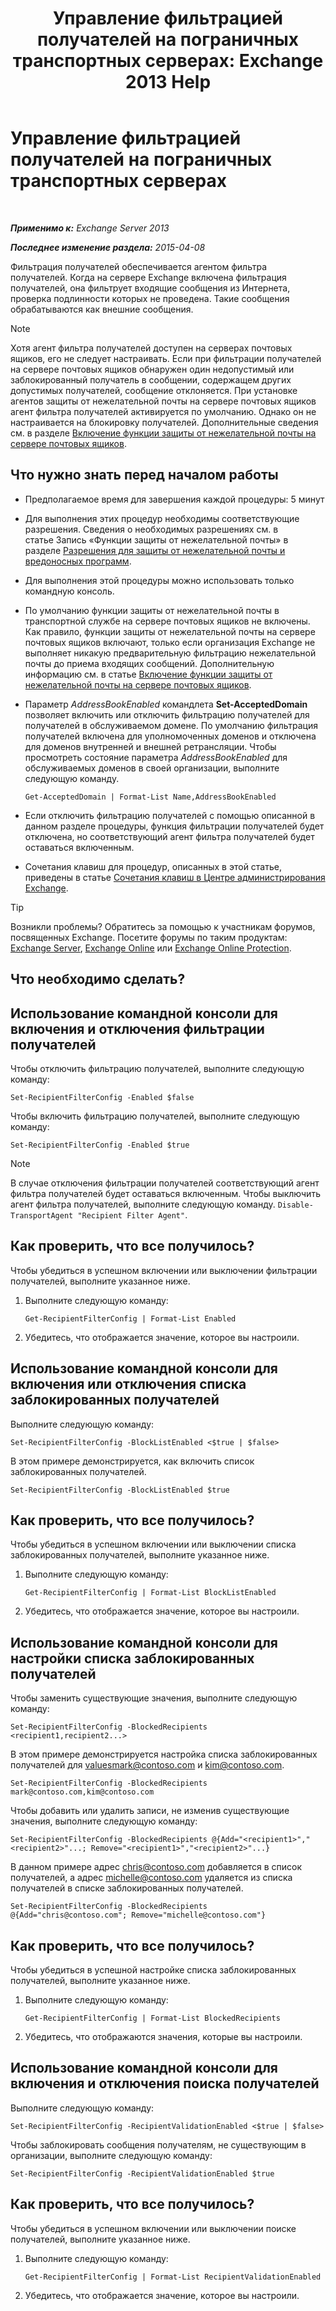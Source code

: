 ﻿---
title: 'Управление фильтрацией получателей на пограничных транспортных серверах: Exchange 2013 Help'
TOCTitle: Управление фильтрацией получателей на пограничных транспортных серверах
ms:assetid: f2d0041f-2872-4669-95ec-443233f4956d
ms:mtpsurl: https://technet.microsoft.com/ru-ru/library/Bb125187(v=EXCHG.150)
ms:contentKeyID: 50489500
ms.date: 05/22/2018
mtps_version: v=EXCHG.150
ms.translationtype: MT
---

# Управление фильтрацией получателей на пограничных транспортных серверах

 

_**Применимо к:** Exchange Server 2013_

_**Последнее изменение раздела:** 2015-04-08_

Фильтрация получателей обеспечивается агентом фильтра получателей. Когда на сервере Exchange включена фильтрация получателей, она фильтрует входящие сообщения из Интернета, проверка подлинности которых не проведена. Такие сообщения обрабатываются как внешние сообщения.

> [!NOTE]  
> Хотя агент фильтра получателей доступен на серверах почтовых ящиков, его не следует настраивать. Если при фильтрации получателей на сервере почтовых ящиков обнаружен один недопустимый или заблокированный получатель в сообщении, содержащем других допустимых получателей, сообщение отклоняется. При установке агентов защиты от нежелательной почты на сервере почтовых ящиков агент фильтра получателей активируется по умолчанию. Однако он не настраивается на блокировку получателей. Дополнительные сведения см. в разделе <a href="enable-anti-spam-functionality-on-mailbox-servers-exchange-2013-help.md">Включение функции защиты от нежелательной почты на сервере почтовых ящиков</a>.


## Что нужно знать перед началом работы

  - Предполагаемое время для завершения каждой процедуры: 5 минут

  - Для выполнения этих процедур необходимы соответствующие разрешения. Сведения о необходимых разрешениях см. в статье Запись «Функции защиты от нежелательной почты» в разделе [Разрешения для защиты от нежелательной почты и вредоносных программ](anti-spam-and-anti-malware-permissions-exchange-2013-help.md).

  - Для выполнения этой процедуры можно использовать только командную консоль.

  - По умолчанию функции защиты от нежелательной почты в транспортной службе на сервере почтовых ящиков не включены. Как правило, функции защиты от нежелательной почты на сервере почтовых ящиков включают, только если организация Exchange не выполняет никакую предварительную фильтрацию нежелательной почты до приема входящих сообщений. Дополнительную информацию см. в статье [Включение функции защиты от нежелательной почты на сервере почтовых ящиков](enable-anti-spam-functionality-on-mailbox-servers-exchange-2013-help.md).

  - Параметр *AddressBookEnabled* командлета **Set-AcceptedDomain** позволяет включить или отключить фильтрацию получателей для получателей в обслуживаемом домене. По умолчанию фильтрация получателей включена для уполномоченных доменов и отключена для доменов внутренней и внешней ретрансляции. Чтобы просмотреть состояние параметра *AddressBookEnabled* для обслуживаемых доменов в своей организации, выполните следующую команду.
    
        Get-AcceptedDomain | Format-List Name,AddressBookEnabled

  - Если отключить фильтрацию получателей с помощью описанной в данном разделе процедуры, функция фильтрации получателей будет отключена, но соответствующий агент фильтра получателей будет оставаться включенным.

  - Сочетания клавиш для процедур, описанных в этой статье, приведены в статье [Сочетания клавиш в Центре администрирования Exchange](keyboard-shortcuts-in-the-exchange-admin-center-exchange-online-protection-help.md).

> [!TIP]  
> Возникли проблемы? Обратитесь за помощью к участникам форумов, посвященных Exchange. Посетите форумы по таким продуктам: <a href="https://go.microsoft.com/fwlink/p/?linkid=60612">Exchange Server</a>, <a href="https://go.microsoft.com/fwlink/p/?linkid=267542">Exchange Online</a> или <a href="https://go.microsoft.com/fwlink/p/?linkid=285351">Exchange Online Protection</a>.


## Что необходимо сделать?

## Использование командной консоли для включения и отключения фильтрации получателей

Чтобы отключить фильтрацию получателей, выполните следующую команду:

    Set-RecipientFilterConfig -Enabled $false

Чтобы включить фильтрацию получателей, выполните следующую команду:

    Set-RecipientFilterConfig -Enabled $true

> [!NOTE]  
> В случае отключения фильтрации получателей соответствующий агент фильтра получателей будет оставаться включенным. Чтобы выключить агент фильтра получателей, выполните следующую команду. <code>Disable-TransportAgent &quot;Recipient Filter Agent&quot;</code>.


## Как проверить, что все получилось?

Чтобы убедиться в успешном включении или выключении фильтрации получателей, выполните указанное ниже.

1.  Выполните следующую команду:
    
        Get-RecipientFilterConfig | Format-List Enabled

2.  Убедитесь, что отображается значение, которое вы настроили.

## Использование командной консоли для включения или отключения списка заблокированных получателей

Выполните следующую команду:

    Set-RecipientFilterConfig -BlockListEnabled <$true | $false>

В этом примере демонстрируется, как включить список заблокированных получателей.

    Set-RecipientFilterConfig -BlockListEnabled $true

## Как проверить, что все получилось?

Чтобы убедиться в успешном включении или выключении списка заблокированных получателей, выполните указанное ниже.

1.  Выполните следующую команду:
    
        Get-RecipientFilterConfig | Format-List BlockListEnabled

2.  Убедитесь, что отображается значение, которое вы настроили.

## Использование командной консоли для настройки списка заблокированных получателей

Чтобы заменить существующие значения, выполните следующую команду:

    Set-RecipientFilterConfig -BlockedRecipients <recipient1,recipient2...>

В этом примере демонстрируется настройка списка заблокированных получателей для valuesmark@contoso.com и kim@contoso.com.

    Set-RecipientFilterConfig -BlockedRecipients mark@contoso.com,kim@contoso.com

Чтобы добавить или удалить записи, не изменив существующие значения, выполните следующую команду:

    Set-RecipientFilterConfig -BlockedRecipients @{Add="<recipient1>","<recipient2>"...; Remove="<recipient1>","<recipient2>"...}

В данном примере адрес chris@contoso.com добавляется в список получателей, а адрес michelle@contoso.com удаляется из списка получателей в списке заблокированных получателей.

    Set-RecipientFilterConfig -BlockedRecipients @{Add="chris@contoso.com"; Remove="michelle@contoso.com"}

## Как проверить, что все получилось?

Чтобы убедиться в успешной настройке списка заблокированных получателей, выполните указанное ниже.

1.  Выполните следующую команду:
    
        Get-RecipientFilterConfig | Format-List BlockedRecipients

2.  Убедитесь, что отображаются значения, которые вы настроили.

## Использование командной консоли для включения и отключения поиска получателей

Выполните следующую команду:

    Set-RecipientFilterConfig -RecipientValidationEnabled <$true | $false>

Чтобы заблокировать сообщения получателям, не существующим в организации, выполните следующую команду:

    Set-RecipientFilterConfig -RecipientValidationEnabled $true

## Как проверить, что все получилось?

Чтобы убедиться в успешном включении или выключении поиске получателей, выполните указанное ниже.

1.  Выполните следующую команду:
    
        Get-RecipientFilterConfig | Format-List RecipientValidationEnabled

2.  Убедитесь, что отображается значение, которое вы настроили.

